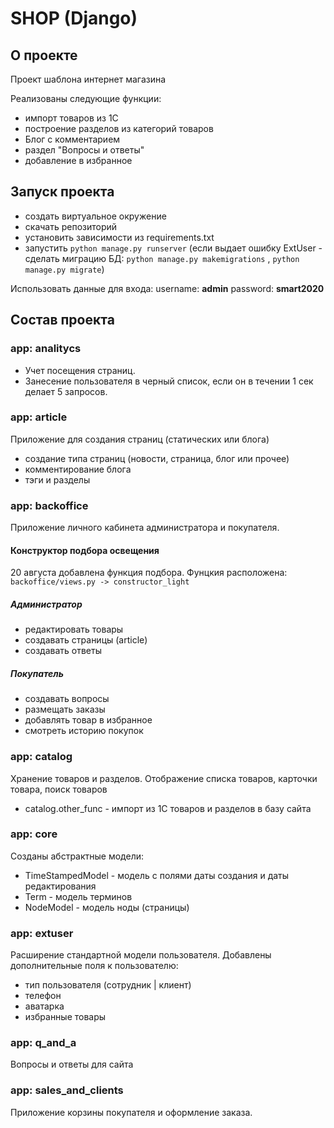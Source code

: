 # SHOP (Django)
## О проекте
Проект шаблона интернет магазина

Реализованы следующие функции:

- импорт товаров из 1С
- построение разделов из категорий товаров
- Блог с комментарием
- раздел "Вопросы и ответы"
- добавление в избранное

## Запуск проекта

- создать виртуальное окружение
- скачать репозиторий
- установить зависимости из requirements.txt
- запустить `python manage.py runserver`
(если выдает ошибку ExtUser - сделать миграцию БД: `python manage.py makemigrations` , `python manage.py migrate`)

Использовать данные для входа:
username: **admin**
password: **smart2020**


## Состав проекта

### app: analitycs

- Учет посещения страниц.
- Занесение пользователя в черный список, если он в течении 1 сек делает 5 запросов.

### app: article

Приложение для создания страниц (статических или блога)

- создание типа страниц (новости, страница, блог или прочее)
- комментирование блога
- тэги и разделы

### app: backoffice

Приложение личного кабинета администратора и покупателя.

#### Конструктор подбора освещения
20 августа добавлена функция подбора.
Фунцкия расположена: `backoffice/views.py -> constructor_light`

##### Администратор
+ редактировать товары
+ создавать страницы (article)
+ создавать ответы


##### Покупатель
+ создавать вопросы 
+ размещать заказы
+ добавлять товар в избранное
+ смотреть историю покупок

### app: catalog
Хранение товаров и разделов. Отображение списка товаров, карточки товара, поиск товаров
+ catalog.other_func - импорт из 1С товаров и разделов в базу сайта
 
 
### app: core
Созданы абстрактные модели:

- TimeStampedModel - модель с полями даты создания и даты редактирования
- Term - модель терминов
- NodeModel - модель ноды (страницы)

### app: extuser
Расширение стандартной модели пользователя.
Добавлены дополнительные поля к пользователю:

- тип пользователя (сотрудник | клиент)
- телефон
- аватарка
- избранные товары

### app: q_and_a
Вопросы и ответы для сайта

### app: sales_and_clients
Приложение корзины покупателя и оформление заказа.